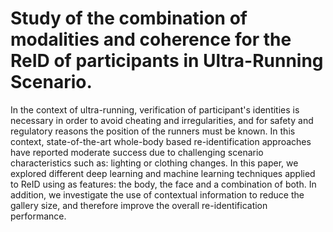 # Study of the combination of modalities and coherence for the ReID of participants in  Ultra-Running  Scenario.


In the context of ultra-running, verification of participant's identities is necessary in order to 
avoid cheating and irregularities, and for safety and regulatory reasons the position of the runners 
must be known. In this context, state-of-the-art whole-body based re-identification approaches have 
reported moderate success due to challenging scenario characteristics such as: lighting or clothing 
changes. In this paper, we explored different deep learning and machine learning techniques applied to
ReID using as features: the body, the face and a combination of both. In addition, we investigate the 
use of contextual information to reduce the gallery size, and therefore improve the overall re-identification performance. 